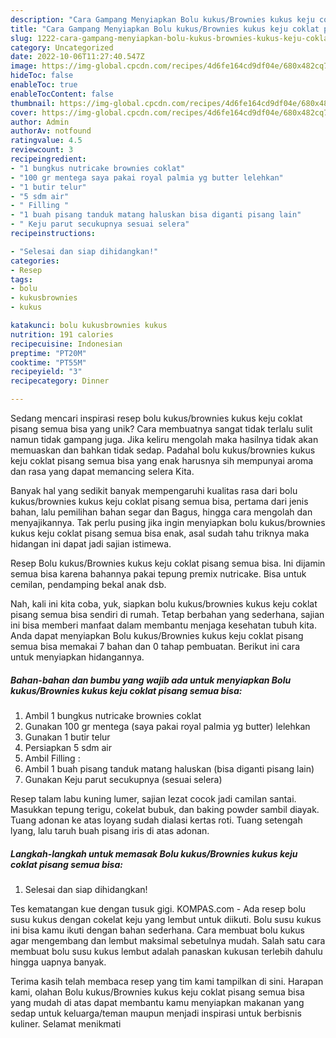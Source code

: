 ```yaml
---
description: "Cara Gampang Menyiapkan Bolu kukus/Brownies kukus keju coklat pisang semua bisa yang Lezat Sekali"
title: "Cara Gampang Menyiapkan Bolu kukus/Brownies kukus keju coklat pisang semua bisa yang Lezat Sekali"
slug: 1222-cara-gampang-menyiapkan-bolu-kukus-brownies-kukus-keju-coklat-pisang-semua-bisa-yang-lezat-sekali
category: Uncategorized
date: 2022-10-06T11:27:40.547Z
image: https://img-global.cpcdn.com/recipes/4d6fe164cd9df04e/680x482cq70/bolu-kukusbrownies-kukus-keju-coklat-pisang-semua-bisa-foto-resep-utama.jpg
hideToc: false
enableToc: true
enableTocContent: false
thumbnail: https://img-global.cpcdn.com/recipes/4d6fe164cd9df04e/680x482cq70/bolu-kukusbrownies-kukus-keju-coklat-pisang-semua-bisa-foto-resep-utama.jpg
cover: https://img-global.cpcdn.com/recipes/4d6fe164cd9df04e/680x482cq70/bolu-kukusbrownies-kukus-keju-coklat-pisang-semua-bisa-foto-resep-utama.jpg
author: Admin
authorAv: notfound
ratingvalue: 4.5
reviewcount: 3
recipeingredient:
- "1 bungkus nutricake brownies coklat"
- "100 gr mentega saya pakai royal palmia yg butter lelehkan"
- "1 butir telur"
- "5 sdm air"
- " Filling "
- "1 buah pisang tanduk matang haluskan bisa diganti pisang lain"
- " Keju parut secukupnya sesuai selera"
recipeinstructions:

- "Selesai dan siap dihidangkan!"
categories:
- Resep
tags:
- bolu
- kukusbrownies
- kukus

katakunci: bolu kukusbrownies kukus 
nutrition: 191 calories
recipecuisine: Indonesian
preptime: "PT20M"
cooktime: "PT55M"
recipeyield: "3"
recipecategory: Dinner

---
```





Sedang mencari inspirasi resep bolu kukus/brownies kukus keju coklat pisang semua bisa yang unik? Cara membuatnya sangat tidak terlalu sulit namun tidak gampang juga. Jika keliru mengolah maka hasilnya tidak akan memuaskan dan bahkan tidak sedap. Padahal bolu kukus/brownies kukus keju coklat pisang semua bisa yang enak harusnya sih mempunyai aroma dan rasa yang dapat memancing selera Kita.





Banyak hal yang sedikit banyak mempengaruhi kualitas rasa dari bolu kukus/brownies kukus keju coklat pisang semua bisa, pertama dari jenis bahan, lalu pemilihan bahan segar dan Bagus, hingga cara mengolah dan menyajikannya. Tak perlu pusing jika ingin menyiapkan bolu kukus/brownies kukus keju coklat pisang semua bisa enak,      asal sudah tahu triknya maka hidangan ini dapat jadi sajian istimewa.














Resep Bolu kukus/Brownies kukus keju coklat pisang semua bisa. Ini dijamin semua bisa karena bahannya pakai tepung premix nutricake. Bisa untuk cemilan, pendamping bekal anak dsb.






Nah, kali ini kita coba, yuk, siapkan bolu kukus/brownies kukus keju coklat pisang semua bisa sendiri di rumah. Tetap berbahan yang sederhana, sajian ini bisa memberi manfaat dalam membantu menjaga kesehatan tubuh kita. Anda dapat menyiapkan Bolu kukus/Brownies kukus keju coklat pisang semua bisa memakai 7 bahan dan 0 tahap pembuatan. Berikut ini cara untuk menyiapkan hidangannya.

<!--inarticleads1-->

##### Bahan-bahan dan bumbu yang wajib ada untuk menyiapkan Bolu kukus/Brownies kukus keju coklat pisang semua bisa:

1. Ambil 1 bungkus nutricake brownies coklat
1. Gunakan 100 gr mentega (saya pakai royal palmia yg butter) lelehkan
1. Gunakan 1 butir telur
1. Persiapkan 5 sdm air
1. Ambil  Filling :
1. Ambil 1 buah pisang tanduk matang haluskan (bisa diganti pisang lain)
1. Gunakan  Keju parut secukupnya (sesuai selera)


Resep talam labu kuning lumer, sajian lezat cocok jadi camilan santai. Masukkan tepung terigu, cokelat bubuk, dan baking powder sambil diayak. Tuang adonan ke atas loyang sudah dialasi kertas roti. Tuang setengah lyang, lalu taruh buah pisang iris di atas adonan. 

<!--inarticleads2-->

##### Langkah-langkah untuk memasak Bolu kukus/Brownies kukus keju coklat pisang semua bisa:


1. Selesai dan siap dihidangkan!

Tes kematangan kue dengan tusuk gigi. KOMPAS.com - Ada resep bolu susu kukus dengan cokelat keju yang lembut untuk diikuti. Bolu susu kukus ini bisa kamu ikuti dengan bahan sederhana. Cara membuat bolu kukus agar mengembang dan lembut maksimal sebetulnya mudah. Salah satu cara membuat bolu susu kukus lembut adalah panaskan kukusan terlebih dahulu hingga uapnya banyak. 

Terima kasih telah membaca resep yang tim kami tampilkan di sini. Harapan kami, olahan Bolu kukus/Brownies kukus keju coklat pisang semua bisa yang mudah di atas dapat membantu kamu menyiapkan makanan yang sedap untuk keluarga/teman maupun menjadi inspirasi untuk berbisnis kuliner. Selamat menikmati
